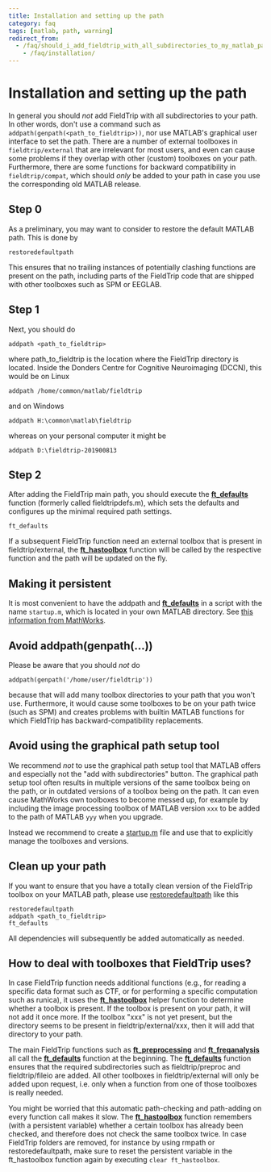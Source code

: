 ```yaml
---
title: Installation and setting up the path
category: faq
tags: [matlab, path, warning]
redirect_from:
  - /faq/should_i_add_fieldtrip_with_all_subdirectories_to_my_matlab_path/
    - /faq/installation/
---
```


# Installation and setting up the path

In general you should *not* add FieldTrip with all subdirectories to your path. In other words, don't use a command such as ```addpath(genpath(<path_to_fieldtrip>))```, nor use MATLAB's graphical user interface to set the path. There are a number of external toolboxes in `fieldtrip/external` that are irrelevant for most users, and even can cause some problems if they overlap with other (custom) toolboxes on your path. Furthermore, there are some functions for backward compatibility in `fieldtrip/compat`, which should *only* be added to your path in case you use the corresponding old MATLAB release.

## Step 0

As a preliminary, you may want to consider to restore the default MATLAB path. This is done by

    restoredefaultpath

This ensures that no trailing instances of potentially clashing functions are present on the path, including parts of the FieldTrip code that are shipped with other toolboxes such as SPM or EEGLAB.

## Step 1

Next, you should do

    addpath <path_to_fieldtrip>

where path_to_fieldtrip is the location where the FieldTrip directory is located. Inside the Donders Centre for Cognitive Neuroimaging (DCCN), this would be on Linux

    addpath /home/common/matlab/fieldtrip

and on Windows

    addpath H:\common\matlab\fieldtrip

whereas on your personal computer it might be

    addpath D:\fieldtrip-201900813

## Step 2

After adding the FieldTrip main path, you should execute the **[ft_defaults](/reference/ft_defaults)** function (formerly called fieldtripdefs.m), which sets the defaults and configures up the minimal required path settings.

    ft_defaults

If a subsequent FieldTrip function need an external toolbox that is present in fieldtrip/external, the **[ft_hastoolbox](//reference/utilities/ft_hastoolbox)** function will be called by the respective function and the path will be updated on the fly.

## Making it persistent

It is most convenient to have the addpath and **[ft_defaults](/reference/ft_defaults)** in a script with the name `startup.m`, which is located in your own MATLAB directory. See [this information from MathWorks](http://www.mathworks.com/access/helpdesk/help/techdoc/ref/startup.html).

## Avoid addpath(genpath(...))

Please be aware that you should *not* do

    addpath(genpath('/home/user/fieldtrip'))

because that will add many toolbox directories to your path that you won't use. Furthermore, it would cause some toolboxes to be on your path twice (such as SPM) and creates problems with builtin MATLAB functions for which FieldTrip has backward-compatibility replacements.

## Avoid using the graphical path setup tool

We recommend *not* to use the graphical path setup tool that MATLAB offers and especially not the "add with subdirectories" button. The graphical path setup tool often results in multiple versions of the same toolbox being on the path, or in outdated versions of a toolbox being on the path. It can even cause MathWorks own toolboxes to become messed up, for example by including the image processing toolbox of MATLAB version `xxx` to be added to the path of MATLAB `yyy` when you upgrade.

Instead we recommend to create a [startup.m](https://nl.mathworks.com/help/matlab/ref/startup.html) file and use that to explicitly manage the toolboxes and versions.

## Clean up your path

If you want to ensure that you have a totally clean version of the FieldTrip toolbox on your MATLAB path, please use [restoredefaultpath](https://nl.mathworks.com/help/matlab/ref/restoredefaultpath.htm) like this

    restoredefaultpath
    addpath <path_to_fieldtrip>
    ft_defaults

All dependencies will subsequently be added automatically as needed.

## How to deal with toolboxes that FieldTrip uses?

In case FieldTrip function needs additional functions (e.g., for reading a specific data format such as CTF, or for performing a specific computation such as runica), it uses the **[ft_hastoolbox](//reference/utilities/ft_hastoolbox)** helper function to determine whether a toolbox is present. If the toolbox is present on your path, it will not add it once more. If the toolbox "xxx" is not yet present, but the directory seems to be present in fieldtrip/external/xxx, then it will add that directory to your path.

The main FieldTrip functions such as **[ft_preprocessing](/reference/ft_preprocessing)** and **[ft_freqanalysis](/reference/ft_freqanalysis)** all call the **[ft_defaults](/reference/ft_defaults)** function at the beginning. The **[ft_defaults](/reference/ft_defaults)** function ensures that the required subdirectories such as fieldtrip/preproc and fieldtrip/fileio are added. All other toolboxes in fieldtrip/external will only be added upon request, i.e. only when a function from one of those toolboxes is really needed.

You might be worried that this automatic path-checking and path-adding on every function call makes it slow. The **[ft_hastoolbox](//reference/utilities/ft_hastoolbox)** function remembers (with a persistent variable) whether a certain toolbox has already been checked, and therefore does not check the same toolbox twice. In case FieldTrip folders are removed, for instance by using rmpath or restoredefaultpath, make sure to reset the persistent variable in the ft_hastoolbox function again by executing `clear ft_hastoolbox`.
